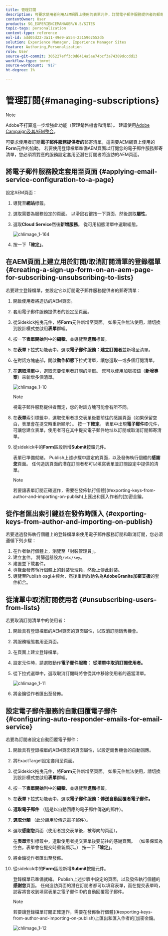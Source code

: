 ```yaml
---
title: 管理訂閱
description: 可要求使用者利用AEM網頁上使用的表單元件，訂閱電子郵件服務提供者的郵寄清單。 若要使用登錄檔單準備AEM頁面以訂閱您的電子郵件服務郵寄清單，您必須將對應的服務設定套用至潛在訂閱者將造訪的AEM頁面。
contentOwner: User
products: SG_EXPERIENCEMANAGER/6.5/SITES
topic-tags: personalization
content-type: reference
exl-id: add05d22-3a11-49e9-a554-2315962552d5
solution: Experience Manager, Experience Manager Sites
feature: Authoring,Personalization
role: User
source-git-commit: 305227eff3c0d6414a5ae74bcf3a74309dccdd13
workflow-type: tm+mt
source-wordcount: '917'
ht-degree: 1%

---
```


# 管理訂閱{#managing-subscriptions}

>[!NOTE]
>
>Adobe不打算進一步增強此功能（管理銷售機會和清單）。
>建議使用[Adobe Campaign及其AEM整合](/help/sites-administering/campaign.md)。

可要求使用者訂閱&#x200B;**電子郵件服務提供者的**&#x200B;郵寄清單，這需要AEM網頁上使用的&#x200B;**Form**&#x200B;元件的協助。 若要使用登錄檔單準備AEM頁面以訂閱您的電子郵件服務郵寄清單，您必須將對應的服務設定套用至潛在訂閱者將造訪的AEM頁面。

## 將電子郵件服務設定套用至頁面 {#applying-email-service-configuration-to-a-page}

設定AEM頁面：

1. 導覽至&#x200B;**網站**&#x200B;標籤。
1. 選取需要為服務設定的頁面。 以滑鼠右鍵按一下頁面，然後選取&#x200B;**屬性**。

1. 選取&#x200B;**Cloud Service**&#x200B;然後&#x200B;**新增服務**。 從可用組態清單中選取組態。

   ![chlimage_1-164](assets/chlimage_1-164.png)

1. 按一下&#x200B;**「確定」**。

## 在AEM頁面上建立用於訂閱/取消訂閱清單的登錄檔單 {#creating-a-sign-up-form-on-an-aem-page-for-subscribing-unsubscribing-to-lists}

若要建立登錄檔單，並設定它以訂閱電子郵件服務提供者的郵寄清單：

1. 開啟使用者將造訪的AEM頁面。
1. 套用電子郵件服務提供者的設定至頁面。

1. 從Sidekick拖曳元件，將&#x200B;**Form**&#x200B;元件新增至頁面。 如果元件無法使用，請切換到設計模式並啟用&#x200B;**表單**&#x200B;群組。
1. 按一下&#x200B;**表單開始**&#x200B;列中的&#x200B;**編輯**，並導覽至&#x200B;**進階**&#x200B;標籤。
1. 在&#x200B;**表單**&#x200B;下拉式功能表中，選取&#x200B;**電子郵件服務：建立訂閱者**&#x200B;並新增至清單。
1. 在對話方塊底部，開啟&#x200B;**動作組態**&#x200B;下拉式清單，讓您選取一或多個訂閱清單。
1. 在&#x200B;**選取清單**&#x200B;中，選取您要使用者訂閱的清單。 您可以使用加號按鈕（**新增專案**）來新增多個清單。

   ![chlimage_1-10](assets/chlimage_1-10.jpeg)

   >[!NOTE]
   >
   >視電子郵件服務提供者而定，您的對話方塊可能會有所不同。

1. 在&#x200B;**表單**&#x200B;索引標籤中，選取使用者提交表單後要前往的感謝頁面（如果保留空白，表單會在提交時重新顯示）。 按一下&#x200B;**確定**。 表單中出現&#x200B;**電子郵件ID**&#x200B;元件，可讓您建立表單，使用者可在其中提交電子郵件地址以訂閱或取消訂閱郵寄清單。
1. 從sidekick中的&#x200B;**Form**&#x200B;區段新增&#x200B;**Submit**&#x200B;按鈕元件。

   表單已準備就緒。 Publish上述步驟中設定的頁面，以及發佈執行個體的&#x200B;**感謝您**&#x200B;頁面。 任何造訪頁面的潛在訂閱者都可以填寫表單並訂閱設定中提供的清單。

   >[!NOTE]
   >
   >若要讓表單訂閱正確運作，需要在發佈執行個體](#exporting-keys-from-author-and-importing-on-publish)上匯出和匯入作者的[加密金鑰。

## 從作者匯出索引鍵並在發佈時匯入 {#exporting-keys-from-author-and-importing-on-publish}

若要透過發佈執行個體上的登錄檔單來使用電子郵件服務訂閱和取消訂閱，您必須遵循下列步驟：

1. 在作者執行個體上，瀏覽至「封裝管理員」。
1. 建立套件。 將篩選器設為`/etc/key`。
1. 建置並下載套件。
1. 導覽至發佈執行個體上的封裝管理員，然後上傳此封裝。
1. 導覽至Publish osgi主控台，然後重新啟動名為&#x200B;**AdobeGranite加密支援**&#x200B;的套件組合。

## 從清單中取消訂閱使用者 {#unsubscribing-users-from-lists}

若要取消訂閱清單中的使用者：

1. 開啟具有登錄檔單的AEM頁面的頁面屬性，以取消訂閱銷售機會。
1. 將服務組態套用至頁面。
1. 在頁面上建立登錄檔單。
1. 設定元件時，請選取動作&#x200B;**電子郵件服務**： **從清單中取消訂閱使用者。**
1. 從下拉式選單中，選取取消訂閱時將會從其中移除使用者的適當清單。

   ![chlimage_1-11](assets/chlimage_1-11.jpeg)

1. 將金鑰從作者匯出至發佈。

## 設定電子郵件服務的自動回覆電子郵件 {#configuring-auto-responder-emails-for-email-service}

若要為訂閱者設定自動回覆電子郵件：

1. 開啟具有登錄檔單的AEM頁面的頁面屬性，以設定銷售機會的自動回應。
1. 將ExactTarget設定套用至頁面。

1. 從Sidekick拖曳元件，將&#x200B;**Form**&#x200B;元件新增至頁面。 如果元件無法使用，請切換到設計模式並啟用&#x200B;**表單**&#x200B;群組。
1. 按一下&#x200B;**表單開始**&#x200B;列中的&#x200B;**編輯**，並導覽至&#x200B;**進階**&#x200B;標籤。
1. 在&#x200B;**表單**&#x200B;下拉式功能表中，選取&#x200B;**電子郵件服務：傳送自動回覆者電子郵件。**
1. **選取電子郵件** （這是以自動回應的電子郵件傳送的郵件）。

1. **選取分類** （此分類用於傳送電子郵件）。
1. 選取&#x200B;**感謝您**&#x200B;頁面（使用者提交表單後，被導向的頁面）。

   在&#x200B;**表單**&#x200B;索引標籤中，選取使用者提交表單後要前往的感謝頁面。 （如果保留為空白，表單會在提交時重新顯示。） 按一下&#x200B;**「確定」**。

1. 將金鑰從作者匯出至發佈。
1. 從sidekick中的&#x200B;**Form**&#x200B;區段新增&#x200B;**Submit**&#x200B;按鈕元件。

   登錄檔單已準備就緒。 Publish上述步驟中設定的頁面，以及發佈執行個體的&#x200B;**感謝您**&#x200B;頁面。 任何造訪頁面的潛在訂閱者都可以填寫表單，而在提交表單時，訪客將會收到填寫表單之電子郵件ID的自動回覆電子郵件。

   >[!NOTE]
   >
   >若要讓登錄檔單訂閱正確運作，需要在發佈執行個體](#exporting-keys-from-author-and-importing-on-publish)上匯出和匯入作者的[加密金鑰。

   ![chlimage_1-12](assets/chlimage_1-12.jpeg)
